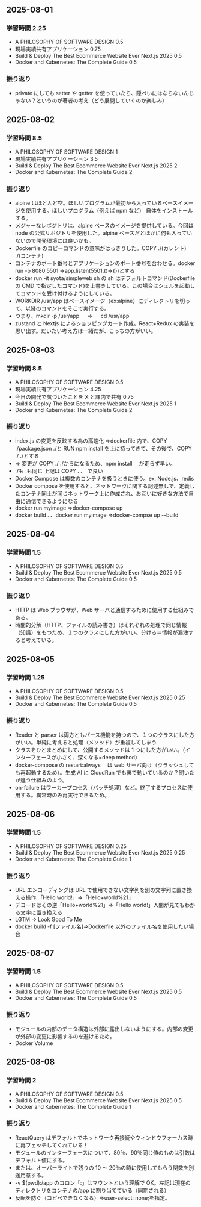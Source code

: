 ## 2025-08-01

### 学習時間 2.25

- A PHILOSOPHY OF SOFTWARE DESIGN 0.5
- 現場実績共有アプリケーション 0.75
- Build & Deploy The Best Ecommerce Website Ever Next.js 2025 0.5
- Docker and Kubernetes: The Complete Guide 0.5

### 振り返り

- private にしても setter や getter を使っていたら、隠ぺいにはならないんじゃない？というのが著者の考え（どう展開していくのか楽しみ）

## 2025-08-02

### 学習時間 8.5

- A PHILOSOPHY OF SOFTWARE DESIGN 1
- 現場実績共有アプリケーション 3.5
- Build & Deploy The Best Ecommerce Website Ever Next.js 2025 2
- Docker and Kubernetes: The Complete Guide 2

### 振り返り

- alpine はほとんど空。ほしいプログラムが最初から入っているベースイメージを使用する。ほしいプログラム（例えば npm など） 自体をインストールする。
- メジャーなレポジトリは、alpine ベースのイメージを提供している。今回は node の公式リポジトリを使用した。alpine ベースだとほかに何も入っていないので開発環境には良いかも。
- Dockerfile のコピーコマンドの意味がはっきりした。COPY ./(カレント) ./(コンテナ)
- コンテナのポート番号とアプリケーションのポート番号を合わせる。docker run -p 8080:5501 ⇒app.listen(5501,()=>{})とする
- docker run -it syota/simpleweb sh の sh はデフォルトコマンド(Dockerfile の CMD で指定したコマンド)を上書きしている。この場合はシェルを起動してコマンドを受け付けるようにしている。
- WORKDIR /usr/app はベースイメージ（ex:alpine）にディレクトリを切って、以降のコマンドをそこで実行する。
- つまり、mkdir -p /usr/app 　 ⇒ 　 cd /usr/app
- zustand と Nextjs によるショッピングカート作成。React+Redux の実装を思い出す。だいたい考え方は一緒だが、こっちの方がいい。

## 2025-08-03

### 学習時間 8.5

- A PHILOSOPHY OF SOFTWARE DESIGN 0.5
- 現場実績共有アプリケーション 4.25
- 今日の開発で気づいたことを X と課内で共有 0.75
- Build & Deploy The Best Ecommerce Website Ever Next.js 2025 1
- Docker and Kubernetes: The Complete Guide 2

### 振り返り

- index.js の変更を反映する為の高速化 ⇒dockerfile 内で、COPY ./package.json ./と RUN npm install を上に持ってきて、その後で、COPY ./ ./とする
- ⇒ 変更が COPY ./ ./からになるため、npm install 　が走らず早い。
- ./も .も同じ 上記は COPY . .　で良い
- Docker Compose は複数のコンテナを扱うときに使う。ex: Node.js、redis
- Docker compose を使用すると、ネットワークに関する記述無しで、定義したコンテナ同士が同じネットワーク上に作成され、お互いに好きな方法で自由に通信できるようになる
- docker run myimage ⇒docker-compose up
- docker build . 、docker run myimage ⇒docker-compse up --build

## 2025-08-04

### 学習時間 1.5

- A PHILOSOPHY OF SOFTWARE DESIGN 0.5
- Build & Deploy The Best Ecommerce Website Ever Next.js 2025 0.5
- Docker and Kubernetes: The Complete Guide 0.5

### 振り返り

- HTTP は Web ブラウザが、Web サーバと通信するために使用する仕組みである。
- 時間的分解（HTTP、ファイルの読み書き）はそれぞれの処理で同じ情報（知識）をもつため、１つのクラスにした方がいい。分ける＝情報が漏洩すると考えている。

## 2025-08-05

### 学習時間 1.25

- A PHILOSOPHY OF SOFTWARE DESIGN 0.5
- Build & Deploy The Best Ecommerce Website Ever Next.js 2025 0.25
- Docker and Kubernetes: The Complete Guide 0.5

### 振り返り

- Reader と parser は両方ともパース機能を持つので、１つのクラスにした方がいい。単純に考えると処理（メソッド）が重複してしまう
- クラスをひとまとめにして、公開するメソッドは 1 つにした方がいい。（インターフェースが小さく、深くなる=deep method）
- docker-compose の restart:always 　は web サーバ向け（クラッシュしても再起動するため）。生成 AI に CloudRun でも裏で動いているのか？聞いたが違う仕組みのよう。
- on-failure はワーカープロセス（バッチ処理）など。終了するプロセスに使用する。異常時のみ再実行できるため。

## 2025-08-06

### 学習時間 1.5

- A PHILOSOPHY OF SOFTWARE DESIGN 0.25
- Build & Deploy The Best Ecommerce Website Ever Next.js 2025 0.25
- Docker and Kubernetes: The Complete Guide 1

### 振り返り

- URL エンコーディングは URL で使用できない文字列を別の文字列に置き換える操作:「Hello world!」⇒「Hello+world%21」
- デコードはその逆「Hello+world%21」⇒「Hello world!」人間が見てもわかる文字に置き換える
- LGTM ⇒ Look Good To Me
- docker build -f [ファイル名]⇒Dockerfile 以外のファイル名を使用したい場合

## 2025-08-07

### 学習時間 1.5

- A PHILOSOPHY OF SOFTWARE DESIGN 0.5
- Build & Deploy The Best Ecommerce Website Ever Next.js 2025 0.5
- Docker and Kubernetes: The Complete Guide 0.5

### 振り返り

- モジュールの内部のデータ構造は外部に露出しないようにする。内部の変更が外部の変更に影響するのを避けるため。
- Docker Volume

## 2025-08-08

### 学習時間 2

- A PHILOSOPHY OF SOFTWARE DESIGN 0.5
- Build & Deploy The Best Ecommerce Website Ever Next.js 2025 0.5
- Docker and Kubernetes: The Complete Guide 1

### 振り返り

- ReactQuery はデフォルトでネットワーク再接続やウィンドウフォーカス時に再フェッチしてくれている！
- モジュールのインターフェースについて、80％、90％同じ値のものは引数はデフォルト値にする。
- または、オーバーライトで残りの 10 ～ 20％の時に使用してもらう関数を別途用意する。
- -v $(pwd):/app のコロン「:」はマウントという理解で OK。左記は現在のディレクトリをコンテナの/app に割り当てている（同期される）
- 反転を防ぐ（コピペできなくなる）⇒user-select: none;を指定。
